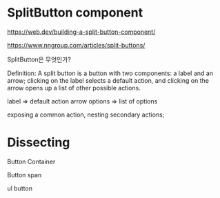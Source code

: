 # SplitButton component

https://web.dev/building-a-split-button-component/

https://www.nngroup.com/articles/split-buttons/

SplitButton은 무엇인가?

Definition: A split button is a button with two components: a label and an arrow; clicking on the label selects a default action, and clicking on the arrow opens up a list of other possible actions.

label => default action
arrow options => list of options

exposing a common action,
nesting secondary actions;

# Dissecting

Button Container

Button
span

ul
button
